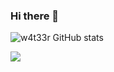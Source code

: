### Hi there 👋

![w4t33r GitHub stats](https://github-readme-stats.vercel.app/api?username=w4t33r&hide=issues&show_icons=true&theme=dracula)

![](https://komarev.com/ghpvc/?username=w4t33r)

<!--
**w4t33r/w4t33r** is a ✨ _special_ ✨ repository because its `README.md` (this file) appears on your GitHub profile.

Here are some ideas to get you started:

- 🔭 I’m currently working on ...
- 🌱 I’m currently learning ...
- 👯 I’m looking to collaborate on ...
- 🤔 I’m looking for help with ...
- 💬 Ask me about ...
- 📫 How to reach me: ...
- 😄 Pronouns: ...
- ⚡ Fun fact: ...
-->
